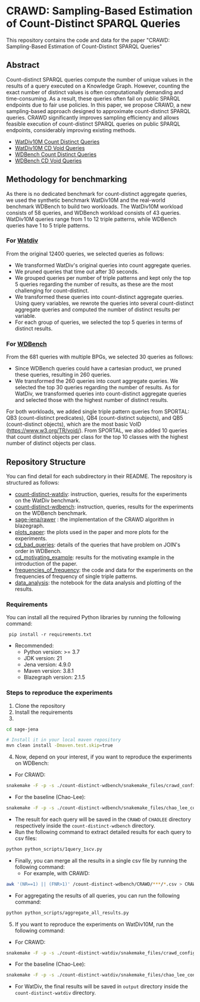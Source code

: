 # CRAWD: Sampling-Based Estimation of Count-Distinct SPARQL Queries
This repository contains the code and data for the paper "CRAWD: Sampling-Based Estimation of Count-Distinct SPARQL Queries" 

## Abstract
Count-distinct SPARQL queries compute the number of unique values in the results of a query executed on a Knowledge Graph. 
However, counting the exact number of distinct values is often computationally demanding and time-consuming. 
As a result, these queries often fail on public SPARQL endpoints due to fair use policies. 
In this paper, we propose CRAWD, a new sampling-based approach designed to approximate count-distinct SPARQL queries. 
CRAWD significantly improves sampling efficiency and allows feasible execution of count-distinct SPARQL queries on public SPARQL endpoints, considerably improving existing methods.

* [WatDiv10M Count Distinct Queries](./count-distinct-watdiv/queries/top5_cd_original)
* [WatDiv10M CD Void Queries](./count-distinct-watdiv/queries/VOID)
* [WDBench Count Distinct Queries](./count-distinct-wdbench/top30q)
* [WDBench CD Void Queries](./count-distinct-wdbench/void_queries)

## Methodology for benchmarking
As there is no dedicated benchmark for count-distinct aggregate queries, we used
the synthetic benchmark  WatDiv10M and the real-world benchmark WDBench to build two workloads.
The WatDiv10M workload consists of 58  queries, and  WDBench workload consists of 43 queries.
WatDiv10M queries range from 1 to 12 triple patterns, while  WDBench queries have 1 to 5 triple patterns.

### For [Watdiv](https://github.com/dsg-uwaterloo/watdiv)
From the original 12400 queries, we selected queries as follows:

- We transformed WatDiv's original queries into count aggregate queries.
- We pruned queries that time out after 30 seconds.
- We grouped queries per number of triple patterns and kept only the top 5 queries regarding the number of results, as these are the most challenging for count-distinct.
- We transformed these queries into count-distinct aggregate queries. Using query variables, we rewrote the queries into several count-distinct aggregate queries and computed the number of distinct results per variable.
- For each group of queries, we selected the top 5 queries in terms of distinct results.

### For [WDBench](https://github.com/MillenniumDB/WDBench)
From the 681 queries with multiple BPGs, we selected 30
queries as follows:
-  Since WDBench queries could have a cartesian product,  we pruned these queries, resulting in 260 queries.
-  We transformed the 260 queries into count aggregate queries. We selected the top 30 queries regarding the number of results.
   As for WatDiv, we transformed queries into count-distinct aggregate queries and selected those with the highest number of distinct results.


For both workloads, we added single triple pattern queries from
SPORTAL: QB3 (count-distinct predicates), QB4
(count-distinct subjects),  and QB5 (count-distinct objects), which are the most basic VoID (https://www.w3.org/TR/void/).  From SPORTAL, we
also added 10 queries that count distinct objects per class for the
top 10 classes with the highest number of distinct objects per class.



## Repository Structure

You can find detail for each subdirectory in their README. The repository is structured as follows:
- [count-distinct-watdiv](./count-distinct-watdiv): instruction, queries, results for the experiments on the WatDiv benchmark.
- [count-distinct-wdbench](./count-distinct-wdbench): instruction, queries, results for the experiments on the WDBench benchmark.
- [sage-jena/rawer](./sage-jena/rawer) : the implementation of the CRAWD algorithm in blazegraph.
- [plots_paper](./plots_paper): the plots used in the paper and more plots for the experiments.
- [cd_bad_queries](./cd_bad_queries_wdbench): details of the queries that have problem on JOIN's order in WDBench.
- [cd_motivating_example](./cd_motivating_examples): results for the motivating example in the introduction of the paper.
- [frequencies_of_frequency](./frequencies_of_frequencies): the code and data for the experiments on the frequencies of frequency of single triple patterns.
- [data_analysis](./data_analysis.ipynb): the notebook for the data analysis and plotting of the results.

### Requirements
You can install all the required Python libraries by running the following command:

``` pip install -r requirements.txt```

- Recommended:
  - Python version: >= 3.7
  - JDK version:  21
  - Jena version: 4.9.0
  - Maven version: 3.8.1
  - Blazegraph version: 2.1.5

### Steps to reproduce the experiments
1. Clone the repository
2. Install the requirements
3.
```sh
cd sage-jena

# Install it in your local maven repository
mvn clean install -Dmaven.test.skip=true
```
4. Now, depend on your interest, if you want to reproduce the experiments on WDBench:
- For CRAWD:
```bash
snakemake -F -p -s ./count-distinct-wdbench/snakemake_files/crawd_config.smk -c1
```
- For the baseline (Chao-Lee):
```bash
snakemake -F -p -s ./count-distinct-wdbench/snakemake_files/chao_lee_config.smk -c1
```
- The result for each query will be saved in the `CRAWD` of `CHAOLEE` directory respectively inside the `count-distinct-wdbench` directory.
- Run the following command to extract detailed results for each query to csv files:
```bash
python python_scripts/1query_1scv.py
```
- Finally, you can merge all the results in a single csv file by running the following command:
    - For example, with CRAWD:
```bash
awk '(NR==1) || (FNR>1)' /count-distinct-wdbench/CRAWD/***/*.csv > CRAWD_all_results.csv
```
- For aggregating the results of all queries, you can run the following command:
```bash
python python_scripts/aggregate_all_results.py
```
5. If you want to reproduce the experiments on WatDiv10M, run the following command:
- For CRAWD:
```bash
snakemake -F -p -s ./count-distinct-watdiv/snakemake_files/crawd_config.smk -c1
```
- For the baseline (Chao-Lee):
```bash
snakemake -F -p -s ./count-distinct-watdiv/snakemake_files/chao_lee_config.smk -c1
```
- For WatDiv, the final results will be saved in `output` directory inside the `count-distinct-watdiv` directory.



